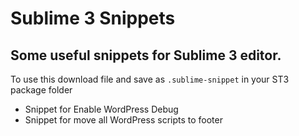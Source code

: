 # Sublime 3 Snippets

## Some useful snippets for Sublime 3 editor.

To use this download file and save as `.sublime-snippet` in your ST3 package folder

 * Snippet for Enable WordPress Debug
 * Snippet for move all WordPress scripts to footer
